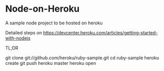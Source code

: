 Node-on-Heroku
==============

A sample node project to be hosted on heroku

Detailed steps on https://devcenter.heroku.com/articles/getting-started-with-nodejs

TL;DR

 git clone git://github.com/heroku/ruby-sample.git
 cd ruby-sample
 heroku create
 git push heroku master
 heroku open

